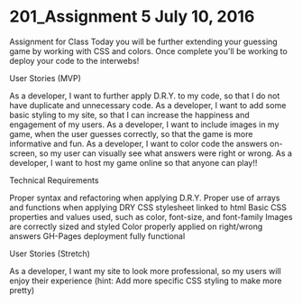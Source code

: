 # 201_Assignment 5 July 10, 2016

Assignment for Class
Today you will be further extending your guessing game by working with CSS and colors. Once complete you'll be working to deploy your code to the interwebs!

User Stories (MVP)

As a developer, I want to further apply D.R.Y. to my code, so that I do not have duplicate and unnecessary code.
As a developer, I want to add some basic styling to my site, so that I can increase the happiness and engagement of my users.
As a developer, I want to include images in my game, when the user guesses correctly, so that the game is more informative and fun.
As a developer, I want to color code the answers on-screen, so my user can visually see what answers were right or wrong.
As a developer, I want to host my game online so that anyone can play!!

Technical Requirements

Proper syntax and refactoring when applying D.R.Y.
Proper use of arrays and functions when applying DRY
CSS stylesheet linked to html
Basic CSS properties and values used, such as color, font-size, and font-family
Images are correctly sized and styled
Color properly applied on right/wrong answers
GH-Pages deployment fully functional

User Stories (Stretch)

As a developer, I want my site to look more professional, so my users will enjoy their experience (hint: Add more specific CSS styling to make more pretty)